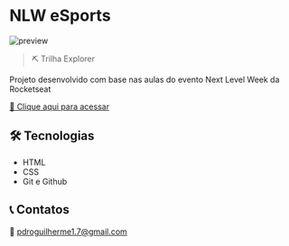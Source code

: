 # NLW eSports

![preview](./.github/Imagem%20da%20P%C3%A1gina.png)

> ⛏ Trilha Explorer 

Projeto desenvolvido com base nas aulas do evento Next Level Week da Rocketseat

[ 🔗 Clique aqui para acessar](https://pedrooguilherme.github.io/nlw-esports/)

## 🛠 Tecnologias

- HTML
- CSS
- Git e Github

## 📞 Contatos

📧 pdroguilherme1.7@gmail.com
